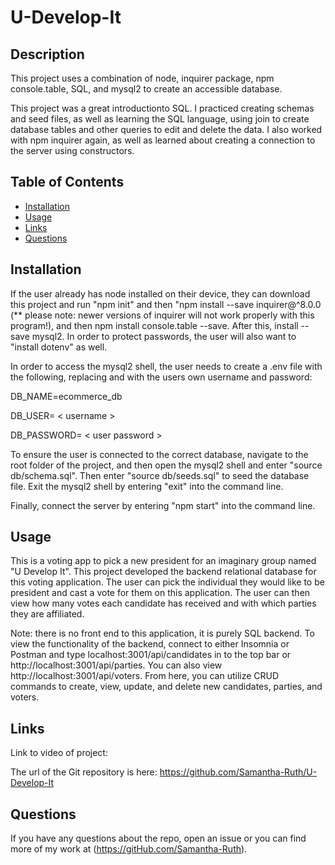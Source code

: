 # U-Develop-It

## Description

This project uses a combination of node, inquirer package, npm console.table, SQL, and mysql2 to create an accessible database.

This project was a great introductionto SQL.  I practiced creating schemas and seed files, as well as learning the SQL language, using join to create database tables and other queries to edit and delete the data.  I also worked with npm inquirer again, as well as learned about creating a connection to the server using constructors.  


## Table of Contents

* [Installation](#installation)
* [Usage](#usage)
* [Links](#links)
* [Questions](#questions)

## Installation

If the user already has node installed on their device, they can download this project and run "npm init" and then "npm install --save inquirer@^8.0.0 (** please note: newer versions of inquirer will not work properly with this program!), and then npm install console.table --save.  After this, install --save mysql2. In order to protect passwords, the user will also want to "install dotenv" as well. 

In order to access the mysql2 shell,  the user needs to create a .env file with the following, replacing <username> and <user password> with the users own username and password: 
  
DB_NAME=ecommerce_db

DB_USER= < username >

DB_PASSWORD= < user password >


To ensure the user is connected to the correct database, navigate to the root folder of the project, and then open the mysql2 shell and enter "source db/schema.sql".  Then enter "source db/seeds.sql" to seed the database file. Exit the mysql2 shell by entering "exit" into the command line.

Finally, connect the server by entering "npm start" into the command line.

## Usage

This is a voting app to pick a new president for an imaginary group named "U Develop It".  This project developed the backend relational database for this voting application.  The user can pick the individual they would like to be president and cast a vote for them on this application.  The user can then view how many votes each candidate has received and with which parties they are affiliated. 

Note: there is no front end to this application, it is purely SQL backend.  To view the functionality of the backend, connect to either Insomnia or Postman and type localhost:3001/api/candidates in to the top bar or http://localhost:3001/api/parties.  You can also view http://localhost:3001/api/voters. From here, you can utilize CRUD commands to create, view, update, and delete new candidates, parties, and voters. 

## Links


Link to video of project:


The url of the Git repository is here: https://github.com/Samantha-Ruth/U-Develop-It


## Questions

If you have any questions about the repo, open an issue or you can find more of my work at (https://gitHub.com/Samantha-Ruth).


